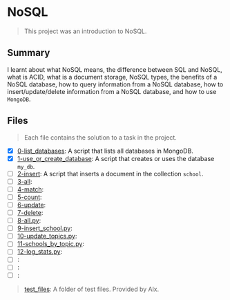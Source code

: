 # NoSQL

> This project was an introduction to NoSQL.

## Summary

I learnt about what NoSQL means, the difference between SQL and NoSQL, what is ACID, what is a document storage, NoSQL types, the benefits of a NoSQL database, how to query information from a NoSQL database, how to insert/update/delete information from a NoSQL database, and how to use `MongoDB`.

## Files

> Each file contains the solution to a task in the project.

- [x] [0-list_databases](https://github.com/Ebube-Ochemba/alx-backend-storage/blob/main/0x01-NoSQL/0-list_databases): A script that lists all databases in MongoDB.
- [x] [1-use_or_create_database](https://github.com/Ebube-Ochemba/alx-backend-storage/blob/main/0x01-NoSQL/1-use_or_create_database): A script that creates or uses the database `my_db`.
- [ ] [2-insert](https://github.com/Ebube-Ochemba/alx-backend-storage/blob/main/0x01-NoSQL/2-insert): A script that inserts a document in the collection `school`.
- [ ] [3-all](https://github.com/Ebube-Ochemba/alx-backend-storage/blob/main/0x01-NoSQL/3-all):
- [ ] [4-match](https://github.com/Ebube-Ochemba/alx-backend-storage/blob/main/0x01-NoSQL/4-match):
- [ ] [5-count](https://github.com/Ebube-Ochemba/alx-backend-storage/blob/main/0x01-NoSQL/5-count):
- [ ] [6-update](https://github.com/Ebube-Ochemba/alx-backend-storage/blob/main/0x01-NoSQL/6-update):
- [ ] [7-delete](https://github.com/Ebube-Ochemba/alx-backend-storage/blob/main/0x01-NoSQL/7-delete):
- [ ] [8-all.py](https://github.com/Ebube-Ochemba/alx-backend-storage/blob/main/0x01-NoSQL/8-all.py):
- [ ] [9-insert_school.py](https://github.com/Ebube-Ochemba/alx-backend-storage/blob/main/0x01-NoSQL/9-insert_school.py):
- [ ] [10-update_topics.py](https://github.com/Ebube-Ochemba/alx-backend-storage/blob/main/0x01-NoSQL/10-update_topics.py):
- [ ] [11-schools_by_topic.py](https://github.com/Ebube-Ochemba/alx-backend-storage/blob/main/0x01-NoSQL/11-schools_by_topic.py):
- [ ] [12-log_stats.py](https://github.com/Ebube-Ochemba/alx-backend-storage/blob/main/0x01-NoSQL/12-log_stats.py):
- [ ] [](https://github.com/Ebube-Ochemba/alx-backend-storage/blob/main/0x01-NoSQL/):
- [ ] [](https://github.com/Ebube-Ochemba/alx-backend-storage/blob/main/0x01-NoSQL/):
- [ ] [](https://github.com/Ebube-Ochemba/alx-backend-storage/blob/main/0x01-NoSQL/):

> [test_files](): A folder of test files. Provided by Alx.
